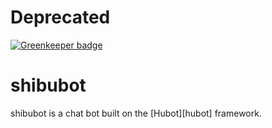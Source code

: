 # Deprecated

[![Greenkeeper badge](https://badges.greenkeeper.io/naokie/slack-shibubot.svg)](https://greenkeeper.io/)

# shibubot

shibubot is a chat bot built on the [Hubot][hubot] framework.
